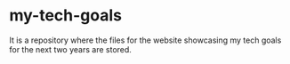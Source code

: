 # my-tech-goals
It is a repository where the files for the website showcasing my tech goals for the next two years are stored.
